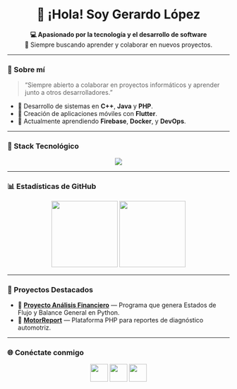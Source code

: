 <h1 align="center">👋 ¡Hola! Soy Gerardo López</h1>

<p align="center">
  <strong>💻 Apasionado por la tecnología y el desarrollo de software</strong><br>
  🚀 Siempre buscando aprender y colaborar en nuevos proyectos.
</p>

---

### 🧠 Sobre mí

> “Siempre abierto a colaborar en proyectos informáticos y aprender junto a otros desarrolladores.”

- 💼 Desarrollo de sistemas en **C++**, **Java** y **PHP**.  
- 📱 Creación de aplicaciones móviles con **Flutter**.  
- 🔭 Actualmente aprendiendo **Firebase**, **Docker**, y **DevOps**.

---

### 🧰 Stack Tecnológico
<p align="center">
  <img src="https://skillicons.dev/icons?i=flutter,dart,java,python,php,mysql,html,css,js,git,github,vscode,linux,docker" />
</p>

---

### 📊 Estadísticas de GitHub
<p align="center">
  <img src="https://github-readme-stats.vercel.app/api?username=MedranoGerardo&show_icons=true&theme=tokyonight" height="150"/>
  <img src="https://github-readme-streak-stats.herokuapp.com/?user=MedranoGerardo&theme=tokyonight" height="150"/>
</p>

---

### 🌟 Proyectos Destacados
- 🧾 [**Proyecto Análisis Financiero**](#) — Programa que genera Estados de Flujo y Balance General en Python.  
- 🚗 [**MotorReport**](#) — Plataforma PHP para reportes de diagnóstico automotriz.

---

### 🌐 Conéctate conmigo
<p align="center">
  <a href="https://www.linkedin.com/in/gerardolopez"><img src="https://skillicons.dev/icons?i=linkedin" height="40"/></a>
  <a href="https://www.instagram.com/gerardomedrano"><img src="https://skillicons.dev/icons?i=instagram" height="40"/></a>
  <a href="mailto:gerardomedrano20@gmail.com"><img src="https://skillicons.dev/icons?i=gmail" height="40"/></a>
</p>
